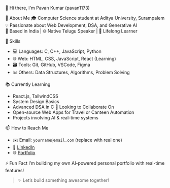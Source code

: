 👋 Hi there, I'm Pavan Kumar (pavan1173)

🚀 About Me
🎓 Computer Science student at Aditya University, Surampalem  
💡 Passionate about Web Development, DSA, and Generative AI  
📍 Based in India | 🌐 Native Telugu Speaker | 🧠 Lifelong Learner  

🔧 Skills
- 💻 Languages: C, C++, JavaScript, Python
- 🌐 Web: HTML, CSS, JavaScript, React (Learning)
- 🗃️ Tools: Git, GitHub, VSCode, Figma
- 📊 Others: Data Structures, Algorithms, Problem Solving

 📚 Currently Learning
- React.js, TailwindCSS
- System Design Basics
- Advanced DSA in C
🤝 Looking to Collaborate On
- Open-source Web Apps for Travel or Canteen Automation
- Projects involving AI & real-time systems

📫 How to Reach Me
- ✉️ Email: `yourname@email.com` (replace with real one)
- 🔗 [LinkedIn](https://linkedin.com/in/yourprofile)
- 🌐 [Portfolio](https://yourportfolio.com)

 ⚡ Fun Fact
I’m building my own AI-powered personal portfolio with real-time features!

> ✨ Let’s build something awesome together!
